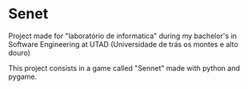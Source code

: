 # Senet

Project made for "laboratório de informatica" during my bachelor's in Software Engineering at UTAD (Universidade de trás os montes e alto douro)

This project consists in a game called "Sennet" made with python and pygame.

